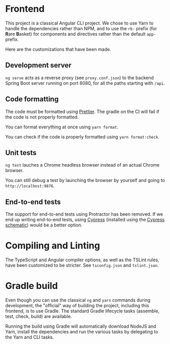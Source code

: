 # Frontend

This project is a classical Angular CLI project.
We chose to use Yarn to handle the dependencies rather than NPM, and to use the `rb-` prefix
(for **R**are **B**asket)  for components and directives rather than the default `app-` prefix.

Here are the customizations that have been made.

## Development server

`ng serve` acts as a reverse proxy (see `proxy.conf.json`) to the backend Spring Boot server
running on port 8080, for all the paths starting with `/api`.

## Code formatting

The code must be formatted using [Prettier](https://prettier.io/). The gradle on the CI will fail
if the code is not properly formatted. 

You can format everything at once using `yarn format`.

You can check if the code is properly formatted using `yarn format:check`.

## Unit tests

`ng test` lauches a Chrome headless browser instead of an actual Chrome browser. 

You can still debug a test by launching the browser by yourself and going to `http://localhost:9876`.

## End-to-end tests

The support for end-to-end tests using Protractor has been removed. If we end up writing end-to-end
tests, using [Cypress](https://www.cypress.io/) (installed using the [Cypress schematic](https://github.com/briebug/cypress-schematic))
would be a better option.

# Compiling and Linting

The TypeScript and Angular compiler options, as well as the TSLint rules, have been customized to be stricter.
See `tsconfig.json` and `tslint.json`.

# Gradle build

Even though you can use the classical `ng` and `yarn` commands during development,
the "official" way of building the project, including this frontend, is to use Gradle.
The standard Gradle lifecycle tasks (assemble, test, check, build) are available.

Running the build using Gradle will automatically download NodeJS and Yarn, install
the dependencies and run the various tasks by delegating to the Yarn and CLI tasks.
